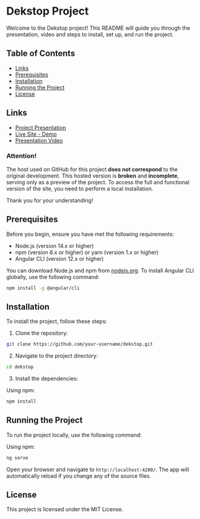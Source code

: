 # Dekstop Project

Welcome to the Dekstop project! This README will guide you through the presentation, video and steps to install, set up, and run the project.

## Table of Contents

- [Links](#links)
- [Prerequisites](#prerequisites)
- [Installation](#installation)
- [Running the Project](#running-the-project)
- [License](#license)

## Links

- [Project Presentation](https://pitch.com/v/dekstop-website-presentation-nkwikt)
- [Live Site - Demo](https://gabriell-braga.github.io/dekstopHost/)
- [Presentation Video](https://drive.google.com/file/d/1H4fiU-wwbXYKMMbSJ4G7Ga8Ib5CPMK-c/view)

### Attention!

The host used on GitHub for this project **does not correspond** to the original development. This hosted version is **broken** and **incomplete**, serving only as a preview of the project. To access the full and functional version of the site, you need to perform a local installation.

Thank you for your understanding!

## Prerequisites

Before you begin, ensure you have met the following requirements:

- Node.js (version 14.x or higher)
- npm (version 6.x or higher) or yarn (version 1.x or higher)
- Angular CLI (version 12.x or higher)

You can download Node.js and npm from [nodejs.org](https://nodejs.org/). To install Angular CLI globally, use the following command:

```bash
npm install -g @angular/cli
```

## Installation

To install the project, follow these steps:

1. Clone the repository:

```bash
git clone https://github.com/your-username/dekstop.git
```

2. Navigate to the project directory:

```bash
cd dekstop
```

3. Install the dependencies:

Using npm:

```bash
npm install
```

## Running the Project

To run the project locally, use the following command:

Using npm:

```bash
ng serve
```

Open your browser and navigate to `http://localhost:4200/`. The app will automatically reload if you change any of the source files.

## License

This project is licensed under the MIT License.
